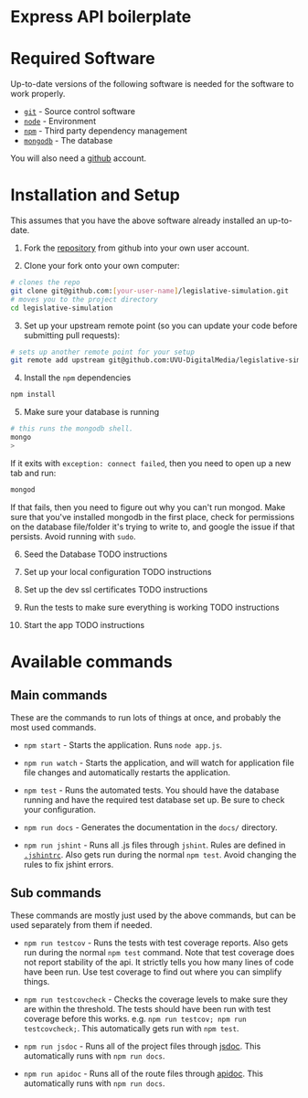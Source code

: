 # Express API boilerplate

# Required Software

Up-to-date versions of the following software is needed for the software to work
properly.

* [`git`](http://git-scm.com/) - Source control software
* [`node`](http://nodejs.org/) - Environment
* [`npm`](https://docs.npmjs.com/) - Third party dependency management
* [`mongodb`](http://www.mongodb.org/) - The database

You will also need a [github](https://github.com/) account.

# Installation and Setup

<!-- TODO need to complete instructions -->
This assumes that you have the above software already installed an up-to-date.

1. Fork the
  [repository](https://github.com/UVU-DigitalMedia/legislative-simulation) from
  github into your own user account.

2. Clone your fork onto your own computer:
  ```bash
  # clones the repo
  git clone git@github.com:[your-user-name]/legislative-simulation.git
  # moves you to the project directory
  cd legislative-simulation
  ```

3. Set up your upstream remote point (so you can update your code before
  submitting pull requests):
  ```bash
  # sets up another remote point for your setup
  git remote add upstream git@github.com:UVU-DigitalMedia/legislative-simulation.git
  ```

4. Install the `npm` dependencies
  ```bash
  npm install
  ```

5. Make sure your database is running
  ```bash
  # this runs the mongodb shell.
  mongo
  >
  ```
  If it exits with `exception: connect failed`, then you need to open up a new
  tab and run:
  ```bash
  mongod
  ```
  If that fails, then you need to figure out why you can't run mongod. Make sure
  that you've installed mongodb in the first place, check for permissions on
  the database file/folder it's trying to write to, and google the issue if that
  persists. Avoid running with `sudo`.

6. Seed the Database TODO instructions

7. Set up your local configuration TODO instructions

8. Set up the dev ssl certificates TODO instructions

9. Run the tests to make sure everything is working TODO instructions

10. Start the app TODO instructions


# Available commands

## Main commands

These are the commands to run lots of things at once, and probably the most used
commands.

* `npm start` - Starts the application. Runs `node app.js`.

* `npm run watch` - Starts the application, and will watch for application file
  file changes and automatically restarts the application.

* `npm test` - Runs the automated tests. You should have the database running
  and have the required test database set up. Be sure to check your
  configuration.

* `npm run docs` - Generates the documentation in the `docs/` directory.

* `npm run jshint` - Runs all .js files through `jshint`. Rules are defined in
  [`.jshintrc`](.jshintrc). Also gets run during the normal `npm test`.
  Avoid changing the rules to fix jshint errors.

## Sub commands

These commands are mostly just used by the above commands, but can be used
separately from them if needed.

* `npm run testcov` - Runs the tests with test coverage reports. Also gets run
  during the normal `npm test` command. Note that test coverage does not
  report stability of the api. It strictly tells you how many lines of code have
  been run. Use test coverage to find out where you can simplify things.

* `npm run testcovcheck` - Checks the coverage levels to make sure they are
  within the threshold. The tests should have been run with test coverage before
  this works. e.g. `npm run testcov; npm run testcovcheck;`. This automatically
  gets run with `npm test`.

* `npm run jsdoc` - Runs all of the project files through
  [jsdoc](http://usejsdoc.org/). This automatically runs with `npm run docs`.

* `npm run apidoc` - Runs all of the route files through
  [apidoc](http://apidocjs.com/). This automatically runs with `npm run docs`.
